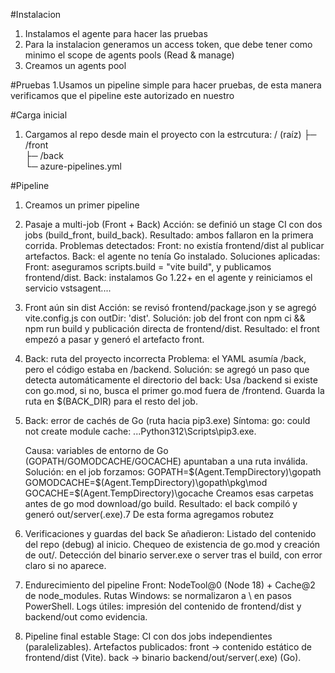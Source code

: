 #Instalacion
1. Instalamos el agente para hacer las pruebas
2. Para la instalacion generamos un access token, que debe tener como minimo el scope de agents pools (Read & manage)
3. Creamos un agents pool

#Pruebas
1.Usamos un pipeline simple para hacer pruebas, de esta manera verificamos que el pipeline este autorizado en nuestro 

#Carga inicial
1. Cargamos al repo desde main el proyecto con la estrcutura:
    / (raíz)
├─ /front        
├─ /back          
└─ azure-pipelines.yml

#Pipeline
1. Creamos un primer pipeline
2. Pasaje a multi-job (Front + Back)
    Acción: se definió un stage CI con dos jobs (build_front, build_back).
    Resultado: ambos fallaron en la primera corrida.
    Problemas detectados:
        Front: no existía frontend/dist al publicar artefactos.
        Back: el agente no tenía Go instalado.
    Soluciones aplicadas:
        Front: aseguramos scripts.build = "vite build", y publicamos frontend/dist.
        Back: instalamos Go 1.22+ en el agente y reiniciamos el servicio vstsagent....

 3. Front aún sin dist
    Acción: se revisó frontend/package.json y se agregó vite.config.js con outDir: 'dist'.
    Solución: job del front con npm ci && npm run build y publicación directa de frontend/dist.
    Resultado: el front empezó a pasar y generó el artefacto front.
4. Back: ruta del proyecto incorrecta
    Problema: el YAML asumía /back, pero el código estaba en /backend.
    Solución: se agregó un paso que detecta automáticamente el directorio del back:
        Usa /backend si existe con go.mod, si no, busca el primer go.mod fuera de /frontend.
        Guarda la ruta en $(BACK_DIR) para el resto del job.

5.  Back: error de cachés de Go (ruta hacia pip3.exe)
    Síntoma: go: could not create module cache: ...Python312\Scripts\pip3.exe.

    Causa: variables de entorno de Go (GOPATH/GOMODCACHE/GOCACHE) apuntaban a una ruta inválida.
    Solución: en el job forzamos:
        GOPATH=$(Agent.TempDirectory)\gopath
        GOMODCACHE=$(Agent.TempDirectory)\gopath\pkg\mod
        GOCACHE=$(Agent.TempDirectory)\gocache
        Creamos esas carpetas antes de go mod download/go build.
    Resultado: el back compiló y generó out/server(.exe).7
    De esta forma agregamos robutez

6.  Verificaciones y guardas del back
    Se añadieron:
        Listado del contenido del repo (debug) al inicio.
        Chequeo de existencia de go.mod y creación de out/.
        Detección del binario server.exe o server tras el build, con error claro si no aparece.

7.  Endurecimiento del pipeline
    Front: NodeTool@0 (Node 18) + Cache@2 de node_modules.
    Rutas Windows: se normalizaron a \ en pasos PowerShell.
    Logs útiles: impresión del contenido de frontend/dist y backend/out como evidencia.

8.  Pipeline final estable
    Stage: CI con dos jobs independientes (paralelizables).
    Artefactos publicados:
        front → contenido estático de frontend/dist (Vite).
        back → binario backend/out/server(.exe) (Go).